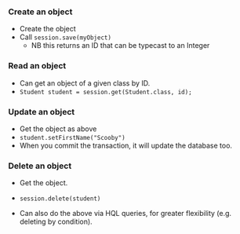 ### Create an object

* Create the object
* Call `session.save(myObject)`
  - NB this returns an ID that can be typecast to an Integer

### Read an object

* Can get an object of a given class by ID.
* `Student student = session.get(Student.class, id);`

### Update an object

* Get the object as above
* `student.setFirstName("Scooby")`
* When you commit the transaction, it will update the database too.

### Delete an object

* Get the object.
* `session.delete(student)`


* Can also do the above via HQL queries, for greater flexibility (e.g. deleting by condition).
